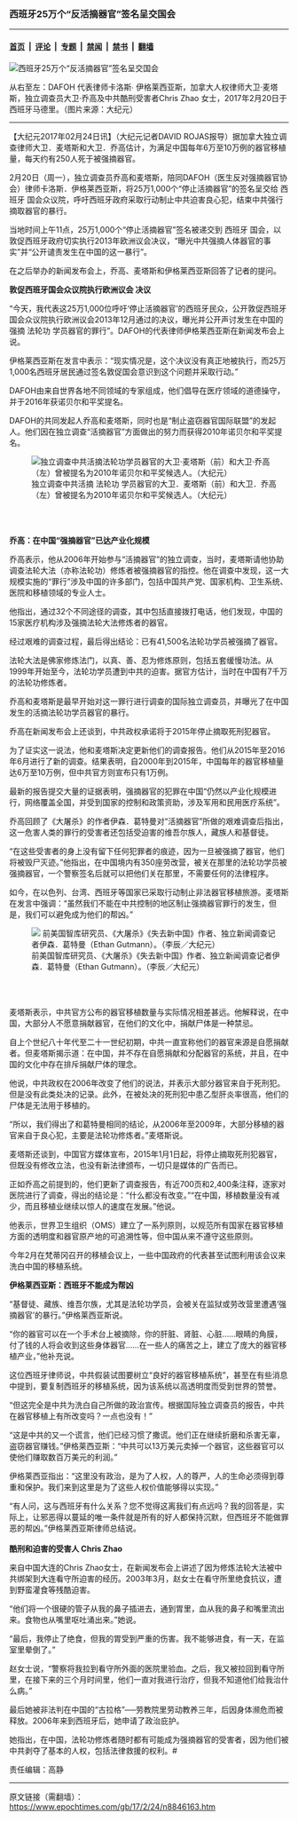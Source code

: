 ### 西班牙25万个“反活摘器官”签名呈交国会

---

#### [首页](../../../..?n8846163) &nbsp;|&nbsp; [评论](../../../../../epoch-comment?n8846163) &nbsp;|&nbsp; [专题](../../../../../epoch-special?n8846163) &nbsp;|&nbsp; [禁闻](../../../../../epoch-news?n8846163) &nbsp;|&nbsp; [禁书](../../../../../books?n8846163) &nbsp;|&nbsp; [翻墙](https://github.com/gfw-breaker/nogfw/blob/master/README.md?n8846163)


<div><img alt="西班牙25万个“反活摘器官”签名呈交国会" class="attachment-djy_600_400 size-djy_600_400 wp-post-image" src="https://i.epochtimes.com/assets/uploads/2017/02/14a6444042172282_ttl7dayN1t_20160922-600x357.jpg"/>
<div class="caption">
 <p>
  从右至左：DAFOH 代表律师卡洛斯∙ 伊格莱西亚斯，加拿大人权律师大卫·麦塔斯，独立调查员大卫·乔高及中共酷刑受害者Chris Zhao 女士，2017年2月20日于西班牙马德里。（图片来源：大纪元）
 </p>
</div></div><hr/><div class="post_content" id="artbody" itemprop="articleBody">
 <!-- article content begin -->
 <p>
  【大纪元2017年02月24日讯】（大纪元记者DAVID ROJAS报导）据加拿大独立调查律师大卫．麦塔斯和大卫．乔高估计，为满足中国每年6万至10万例的器官移植量，每天约有250人死于被强摘器官。
 </p>
 <p>
  2月20日（周一），独立调查员乔高和麦塔斯，陪同DAFOH（医生反对强摘器官协会）律师卡洛斯．伊格莱西亚斯，将25万1,000个“停止活摘器官”的签名呈交给
  <ok href="https://www.epochtimes.com/gb/tag/%E8%A5%BF%E7%8F%AD%E7%89%99.html">
   西班牙
  </ok>
  国会众议院，呼吁西班牙政府采取行动制止中共迫害良心犯，结束中共强行摘取器官的暴行。
 </p>
 <p>
  当地时间上午11点，25万1,000个“停止活摘器官”签名被递交到
  <ok href="https://www.epochtimes.com/gb/tag/%E8%A5%BF%E7%8F%AD%E7%89%99.html">
   西班牙
  </ok>
  国会，以敦促西班牙政府切实执行2013年欧洲议会决议，“曝光中共强摘人体器官的事实”并“公开谴责发生在中国的这一暴行”。
 </p>
 <p>
  在之后举办的新闻发布会上，乔高、麦塔斯和伊格莱西亚斯回答了记者的提问。
 </p>
 <p>
  <strong>
   敦促西班牙国会众议院执行欧洲议会
  </strong>
  <strong>
   决议
  </strong>
 </p>
 <p>
  “今天，我代表这25万1,000位呼吁‘停止活摘器官’的西班牙民众，公开敦促西班牙国会众议院执行欧洲议会2013年12月通过的决议，曝光并公开声讨发生在中国的强摘
  <ok href="https://www.epochtimes.com/gb/tag/%E6%B3%95%E8%BD%AE%E5%8A%9F.html">
   法轮功
  </ok>
  学员器官的罪行”。DAFOH的代表律师伊格莱西亚斯在新闻发布会上说。
 </p>
 <p>
  伊格莱西亚斯在发言中表示：“现实情况是，这个决议没有真正地被执行，而25万1,000名西班牙居民通过签名敦促国会意识到这个问题并采取行动。”
 </p>
 <p>
  DAFOH由来自世界各地不同领域的专家组成，他们倡导在医疗领域的道德操守，并于2016年获诺贝尔和平奖提名。
 </p>
 <p>
  DAFOH的共同发起人乔高和麦塔斯，同时也是“制止盗窃器官国际联盟”的发起人。他们因在独立调查“活摘器官”方面做出的努力而获得2010年诺贝尔和平奖提名。
 </p>
 <figure aria-describedby="caption-attachment-8846717" class="wp-caption aligncenter" id="attachment_8846717" style="width: 450px">
  <ok href=" https://i.epochtimes.com/assets/uploads/2017/02/1209171714151002-450x481-450x481.jpg" rel="noreferrer noopener" target="_blank">
   <img alt="独立调查中共活摘法轮功学员器官的大卫‧麦塔斯（前）和大卫‧乔高（左）曾被提名为2010年诺贝尔和平奖候选人。（大纪元）" class="size-medium wp-image-8846717" src="https://i.epochtimes.com/assets/uploads/2017/02/1209171714151002-450x481-450x481.jpg"/>
  </ok>
  <br/><figcaption class="wp-caption-text" id="caption-attachment-8846717">
   独立调查中共活摘
   <ok href="https://www.epochtimes.com/gb/tag/%E6%B3%95%E8%BD%AE%E5%8A%9F.html">
    法轮功
   </ok>
   学员器官的大卫．麦塔斯（前）和大卫．乔高（左）曾被提名为2010年诺贝尔和平奖候选人。（大纪元）
  </figcaption><br/>
 </figure><br/>
 <p>
  <strong>
   乔高：在中国“强摘器官”已达产业化规模
  </strong>
 </p>
 <p>
  乔高表示，他从2006年开始参与“活摘器官”的独立调查，当时，麦塔斯请他协助调查法轮大法（亦称法轮功）修炼者被强摘器官的指控。他在调查中发现，这一大规模实施的“罪行”涉及中国的许多部门，包括中国共产党、国家机构、卫生系统、医院和移植领域的专业人士。
 </p>
 <p>
  他指出，通过32个不同途径的调查，其中包括直接拨打电话，他们发现，中国的15家医疗机构涉及强摘法轮大法修炼者的器官。
 </p>
 <p>
  经过艰难的调查过程，最后得出结论：已有41,500名法轮功学员被强摘了器官。
 </p>
 <p>
  法轮大法是佛家修炼法门，以真、善、忍为修炼原则，包括五套缓慢功法。从1999年开始至今，法轮功学员遭到中共的迫害。据官方估计，当时在中国有7千万的法轮功修炼者。
 </p>
 <p>
  乔高和麦塔斯是最早开始对这一罪行进行调查的国际独立调查员，并曝光了在中国发生的活摘法轮功学员器官的暴行。
 </p>
 <p>
  乔高在新闻发布会上还谈到，中共政权承诺将于2015年停止摘取死刑犯器官。
 </p>
 <p>
  为了证实这一说法，他和麦塔斯决定更新他们的调查报告。他们从2015年至2016年6月进行了新的调查。结果表明，自2000年到2015年，中国每年的器官移植量达6万至10万例，但中共官方则宣布只有1万例。
 </p>
 <p>
  最新的报告提交大量的证据表明，强摘器官的犯罪在中国“仍然以产业化规模进行，网络覆盖全国，并受到国家的控制和政策资助，涉及军用和民用医疗系统”。
 </p>
 <p>
  乔高回顾了《大屠杀》的作者伊森．葛特曼对“活摘器官”所做的艰难调查后指出，这一危害人类的罪行的受害者还包括受迫害的维吾尔族人，藏族人和基督徒。
 </p>
 <p>
  “在这些受害者的身上没有留下任何犯罪者的痕迹，因为一旦被强摘了器官，他们将被毁尸灭迹。”他指出，在中国境内有350座劳改营，被关在那里的法轮功学员被强摘器官，一个警察签名后就可以把他们关在那里，不需要任何的法律程序。
 </p>
 <p>
  如今，在以色列、台湾、西班牙等国家已采取行动制止非法器官移植旅游。麦塔斯在发言中强调：“虽然我们不能在中共控制的地区制止强摘器官罪行的发生，但是，我们可以避免成为他们的帮凶。”
 </p>
 <figure aria-describedby="caption-attachment-8846749" class="wp-caption aligncenter" id="attachment_8846749" style="width: 450px">
  <ok href=" https://i.epochtimes.com/assets/uploads/2017/02/1-120-1-450x287.jpg" rel="noreferrer noopener" target="_blank">
   <img alt=" 前美国智库研究员、《大屠杀》《失去新中国》作者、独立新闻调查记者伊森．葛特曼（Ethan Gutmann）。（李辰／大纪元）" class="size-medium wp-image-8846749" src="https://i.epochtimes.com/assets/uploads/2017/02/1-120-1-450x287.jpg"/>
  </ok>
  <br/><figcaption class="wp-caption-text" id="caption-attachment-8846749">
   前美国智库研究员、《大屠杀》《失去新中国》作者、独立新闻调查记者伊森．葛特曼（Ethan Gutmann）。（李辰／大纪元）
  </figcaption><br/>
 </figure><br/>
 <p>
  麦塔斯表示，中共官方公布的器官移植数量与实际情况相差甚远。他解释说，在中国，大部分人不愿意捐献器官，在他们的文化中，捐献尸体是一种禁忌。
 </p>
 <p>
  自上个世纪八十年代至二十一世纪初期，中共一直宣称他们的器官来源是自愿捐献者。但麦塔斯揭示道：在中国，并不存在自愿捐献和分配器官的系统，并且，在中国的文化中存在排斥捐献尸体的理念。
 </p>
 <p>
  他说，中共政权在2006年改变了他们的说法，并表示大部分器官来自于死刑犯。但是没有此类处决的记录。此外，在被处决的死刑犯中患乙型肝炎率很高，他们的尸体是无法用于移植的。
 </p>
 <p>
  “所以，我们得出了和葛特曼相同的结论，从2006年至2009年，大部分移植的器官来自于良心犯，主要是法轮功修炼者。”麦塔斯说。
 </p>
 <p>
  麦塔斯还谈到，中国官方媒体宣布，2015年1月1日起，将停止摘取死刑犯器官，但既没有修改立法，也没有新法律颁布，一切只是媒体的广告而已。
 </p>
 <p>
  正如乔高之前提到的，他们更新了调查报告，有近700页和2,400条注释，逐家对医院进行了调查，得出的结论是：“什么都没有改变。”“在中国，移植数量没有减少，而且移植业继续以惊人的速度在发展。”他说。
 </p>
 <p>
  他表示，世界卫生组织（OMS）建立了一系列原则，以规范所有国家在器官移植方面的透明度和器官原产地的可追溯性等，但中国从来不遵守这些原则。
 </p>
 <p>
  今年2月在梵蒂冈召开的移植会议上，一些中国政府的代表甚至试图利用该会议来洗白中国的移植系统。
 </p>
 <p>
  <strong>
   伊格莱西亚斯：西班牙不能成为帮凶
  </strong>
 </p>
 <p>
  “基督徒、藏族、维吾尔族，尤其是法轮功学员，会被关在监狱或劳改营里遭遇‘强摘器官’的暴行。”伊格莱西亚斯说。
 </p>
 <p>
  “你的器官可以在一个手术台上被摘除，你的肝脏、肾脏、心脏……眼睛的角膜，付了钱的人将会收到这些身体器官……在一些人的痛苦之上，建立了庞大的器官移植产业，”他补充说。
 </p>
 <p>
  这位西班牙律师说，中共假装试图要树立“良好的器官移植系统”，甚至在有些消息中提到，要复制西班牙的移植系统，因为该系统以高透明度而受到世界的赞誉。
 </p>
 <p>
  “但这完全是中共为洗白自己所做的政治宣传。根据国际独立调查员的报告，中共在器官移植上有所改变吗？一点也没有！”
 </p>
 <p>
  “这是中共的又一个谎言，他们已经习惯了撒谎。他们正在继续折磨和杀害无辜，盗窃器官赚钱。”伊格莱西亚斯：“中共可以13万美元卖掉一个器官，这些器官可以使他们赚取数百万美元的利润。”
 </p>
 <p>
  伊格莱西亚指出：“这里没有政治，是为了人权，人的尊严，人的生命必须得到尊重和保护。我们来到这里是为了这些人权价值能够得以实现。”
 </p>
 <p>
  “有人问，这与西班牙有什么关系？您不觉得这离我们有点远吗？我的回答是，实际上，让邪恶得以蔓延的唯一条件就是所有的好人都保持沉默，但西班牙不能做罪恶的帮凶。”伊格莱西亚斯律师总结说。
  <br/>
  <strong>
   <br/>
  </strong>
  <strong>
   酷刑和迫害的受害人
  </strong>
  <strong>
   Chris Zhao
  </strong>
 </p>
 <p>
  来自中国大连的Chris Zhao女士，在新闻发布会上讲述了因为修炼法轮大法被中共绑架到大连看守所迫害的经历。2003年3月，赵女士在看守所里绝食抗议，遭到野蛮灌食等残酷迫害。
 </p>
 <p>
  “他们将一个很硬的管子从我的鼻子插进去，通到胃里，血从我的鼻子和嘴里流出来。食物也从嘴里呕吐涌出来。”她说。
 </p>
 <p>
  “最后，我停止了绝食，但我的胃受到严重的伤害。我不能够进食，有一天，在监室里晕倒了。”
 </p>
 <p>
  赵女士说，“警察将我拉到看守所外面的医院里验血。之后，我又被拉回到看守所里，在接下来的三个月时间里，他们一直对我进行治疗，但我不知道他们给我治什么病。”
 </p>
 <p>
  最后她被非法判在中国的“古拉格”──劳教院里劳动教养三年，后因身体濒危而被释放。2006年来到西班牙后，她申请了政治庇护。
 </p>
 <p>
  她指出，在中国，法轮功修炼者随时都有可能成为强摘器官的受害者，因为他们被中共剥夺了基本的人权，包括法律救援的权利。#
 </p>
 <p>
  责任编辑：高静
 </p>
 <!-- article content end -->
 <div id="below_article_ad">
 </div>
</div>


---

原文链接（需翻墙）：https://www.epochtimes.com/gb/17/2/24/n8846163.htm
